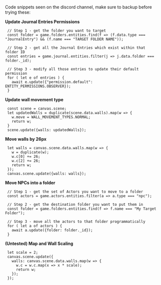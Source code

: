 Code snippets seen on the discord channel, make sure to backup before trying these:

**Update Journal Entries Permissions**
```
 // Step 1 - get the folder you want to target
 const folder = game.folders.entities.find(f => (f.data.type === "JournalEntry") && (f.name === "TARGET FOLDER NAME"));
 
 // Step 2 - get all the Journal Entries which exist within that folder ID
 const entries = game.journal.entities.filter(j => j.data.folder === folder._id); 
 
 // Step 3 - modify all those entries to update their default permission
 for ( let e of entries ) {
   await e.update({"permission.default": ENTITY_PERMISSIONS.OBSERVER});
 }
```

**Update wall movement type**
```
 const scene = canvas.scene;
 let updatedWalls = duplicate(scene.data.walls).map(w => {
   w.move = WALL_MOVEMENT_TYPES.NORMAL;
   return w;
 }
 scene.update({walls: updatedWalls});
```

**Move walls by 26px**
```
 let walls = canvas.scene.data.walls.map(w => {
   w = duplicate(w);
   w.c[0] += 26;
   w.c[2] += 26;
   return w;
 });
 canvas.scene.update({walls: walls});
```

**Move NPCs into a folder**
```
 // Step 1 - get the set of Actors you want to move to a folder
 const actors = game.actors.entities.filter(a => a.type === "npc");
 
 // Step 2 - get the destination folder you want to put them in
 const folder = game.folders.entities.find(f => f.name === "My Target Folder");
 
 // Step 3 - move all the actors to that folder programmatically
 for ( let a of actors ) {
   await a.update({folder: folder._id});
 }
```

**(Untested) Map and Wall Scaling**
```
 let scale = 2;
 canvas.scene.update({
   walls: canvas.scene.data.walls.map(w => {
     w.c = w.c.map(x => x * scale);
     return w;
   });
 });
```
